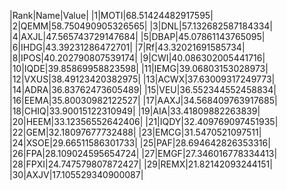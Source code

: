 |Rank|Name|Value|
|1|MOTI|68.51424482917595|
|2|QEMM|58.750490905326565|
|3|DNL|57.132682587184334|
|4|AXJL|47.565743729147684|
|5|DBAP|45.07861143765095|
|6|IHDG|43.39231286472701|
|7|Rf|43.32021691585734|
|8|IPOS|40.202790807539174|
|9|CWI|40.086302005441716|
|10|IQDE|39.85869958823598|
|11|IEMG|39.06803153028973|
|12|VXUS|38.49123420382975|
|13|ACWX|37.63009317249773|
|14|ADRA|36.83762473605489|
|15|VEU|36.552344552458834|
|16|EEMA|35.80030982122527|
|17|AAXJ|34.568409763917685|
|18|CHIQ|33.90015122310949|
|19|AIA|33.41809882263839|
|20|HEEM|33.12356552642406|
|21|IQDY|32.409769097451935|
|22|GEM|32.18097677732488|
|23|EMCG|31.5470521097511|
|24|XSOE|29.66511586301733|
|25|PAF|28.694642826353316|
|26|FPA|28.109024595654724|
|27|EMGF|27.346016778334413|
|28|FPXI|24.747579807872427|
|29|REMX|21.82142093244151|
|30|AXJV|17.105529340900087|
